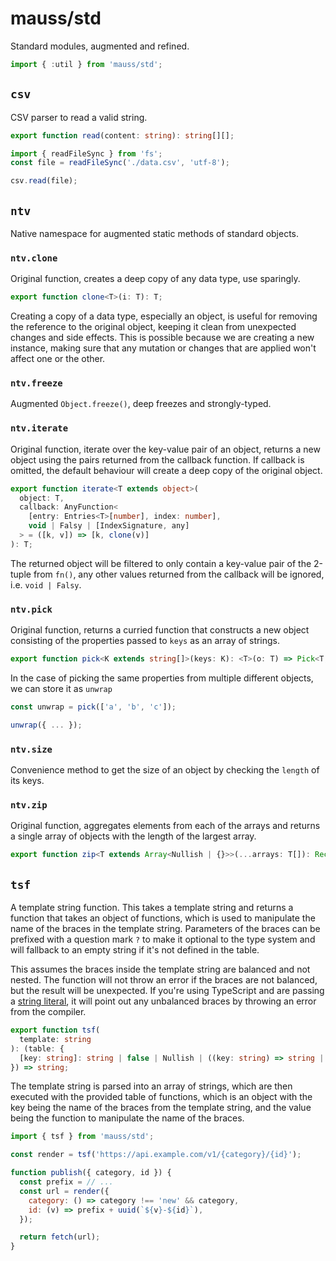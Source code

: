# mauss/std

Standard modules, augmented and refined.

```javascript
import { :util } from 'mauss/std';
```

## `csv`

CSV parser to read a valid string.

```typescript
export function read(content: string): string[][];
```

```javascript
import { readFileSync } from 'fs';
const file = readFileSync('./data.csv', 'utf-8');

csv.read(file);
```

## `ntv`

Native namespace for augmented static methods of standard objects.

### `ntv.clone`

Original function, creates a deep copy of any data type, use sparingly.

```typescript
export function clone<T>(i: T): T;
```

Creating a copy of a data type, especially an object, is useful for removing the reference to the original object, keeping it clean from unexpected changes and side effects. This is possible because we are creating a new instance, making sure that any mutation or changes that are applied won't affect one or the other.

### `ntv.freeze`

Augmented `Object.freeze()`, deep freezes and strongly-typed.

### `ntv.iterate`

Original function, iterate over the key-value pair of an object, returns a new object using the pairs returned from the callback function. If callback is omitted, the default behaviour will create a deep copy of the original object.

```typescript
export function iterate<T extends object>(
  object: T,
  callback: AnyFunction<
    [entry: Entries<T>[number], index: number],
    void | Falsy | [IndexSignature, any]
  > = ([k, v]) => [k, clone(v)]
): T;
```

The returned object will be filtered to only contain a key-value pair of the 2-tuple from `fn()`, any other values returned from the callback will be ignored, i.e. `void | Falsy`.

### `ntv.pick`

Original function, returns a curried function that constructs a new object consisting of the properties passed to `keys` as an array of strings.

```typescript
export function pick<K extends string[]>(keys: K): <T>(o: T) => Pick<T, K[number]>;
```

In the case of picking the same properties from multiple different objects, we can store it as `unwrap`

```typescript
const unwrap = pick(['a', 'b', 'c']);

unwrap({ ... });
```

### `ntv.size`

Convenience method to get the size of an object by checking the `length` of its keys.

### `ntv.zip`

Original function, aggregates elements from each of the arrays and returns a single array of objects with the length of the largest array.

```typescript
export function zip<T extends Array<Nullish | {}>>(...arrays: T[]): Record<IndexSignature, any>[];
```

## `tsf`

A template string function. This takes a template string and returns a function that takes an object of functions, which is used to manipulate the name of the braces in the template string. Parameters of the braces can be prefixed with a question mark `?` to make it optional to the type system and will fallback to an empty string if it's not defined in the table.

<!-- , and a colon `:` to specify a default value. -->

This assumes the braces inside the template string are balanced and not nested. The function will not throw an error if the braces are not balanced, but the result will be unexpected. If you're using TypeScript and are passing a [string literal](https://www.typescriptlang.org/docs/handbook/2/everyday-types.html#literal-types), it will point out any unbalanced braces by throwing an error from the compiler.

```typescript
export function tsf(
  template: string
): (table: {
  [key: string]: string | false | Nullish | ((key: string) => string | false | Nullish);
}) => string;
```

The template string is parsed into an array of strings, which are then executed with the provided table of functions, which is an object with the key being the name of the braces from the template string, and the value being the function to manipulate the name of the braces.

```javascript
import { tsf } from 'mauss/std';

const render = tsf('https://api.example.com/v1/{category}/{id}');

function publish({ category, id }) {
  const prefix = // ...
  const url = render({
    category: () => category !== 'new' && category,
    id: (v) => prefix + uuid(`${v}-${id}`),
  });

  return fetch(url);
}
```
